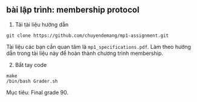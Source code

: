 ﻿bài lập trình: membership protocol
-----------------
1. Tải tài liệu hướng dẫn
```
git clone https://github.com/chuyendemang/mp1-assignment.git
```
Tài liệu các bạn cần quan tâm là ```mp1_specifications.pdf```. Làm theo hướng dẫn trong tài liệu này để hoàn thành chương trình membership.

2. Bắt tay code
```
make
/bin/bash Grader.sh
```

Mục tiêu: Final grade 90.
